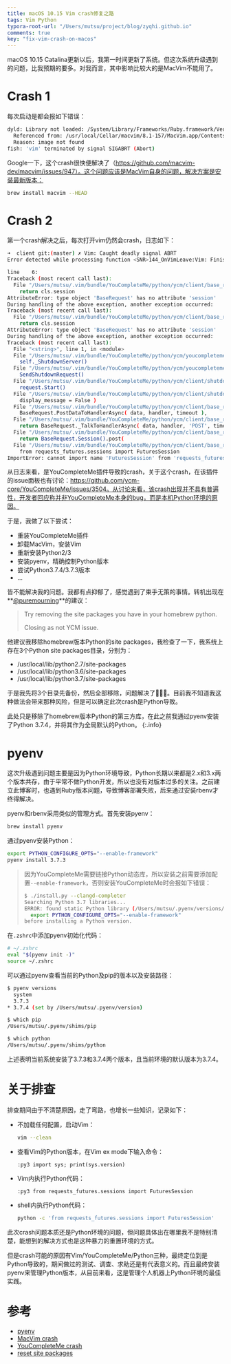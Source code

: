 ```yaml
---
title: macOS 10.15 Vim crash修复之路
tags: Vim Python
typora-root-url: "/Users/mutsu/project/blog/zyqhi.github.io"
comments: true
key: "fix-vim-crash-on-macos"
---
```


macOS 10.15 Catalina更新以后，我第一时间更新了系统。但这次系统升级遇到的问题，比我预期的要多。对我而言，其中影响比较大的是MacVim不能用了。

# Crash 1

每次启动是都会报如下错误：

```bash
dyld: Library not loaded: /System/Library/Frameworks/Ruby.framework/Versions/2.3/usr/lib/libruby.2.3.0.dylib
  Referenced from: /usr/local/Cellar/macvim/8.1-157/MacVim.app/Contents/MacOS/Vim
  Reason: image not found
fish: 'vim' terminated by signal SIGABRT (Abort)
```

Google一下，这个crash很快便解决了（https://github.com/macvim-dev/macvim/issues/947）。这个问题应该是MacVim自身的问题，解决方案是安装最新版本：

``` bash
brew install macvim --HEAD
```

# Crash 2

第一个crash解决之后，每次打开vim仍然会crash，日志如下：

```bash
➜  client git:(master) ✗ Vim: Caught deadly signal ABRT
Error detected while processing function <SNR>144_OnVimLeave:Vim: Finished.

line    6:
Traceback (most recent call last):
  File "/Users/mutsu/.vim/bundle/YouCompleteMe/python/ycm/client/base_request.py", line 193, in Session
    return cls.session
AttributeError: type object 'BaseRequest' has no attribute 'session'
During handling of the above exception, another exception occurred:
Traceback (most recent call last):
  File "/Users/mutsu/.vim/bundle/YouCompleteMe/python/ycm/client/base_request.py", line 193, in Session
    return cls.session
AttributeError: type object 'BaseRequest' has no attribute 'session'
During handling of the above exception, another exception occurred:
Traceback (most recent call last):
  File "<string>", line 1, in <module>
  File "/Users/mutsu/.vim/bundle/YouCompleteMe/python/ycm/youcompleteme.py", line 498, in OnVimLeave
    self._ShutdownServer()
  File "/Users/mutsu/.vim/bundle/YouCompleteMe/python/ycm/youcompleteme.py", line 283, in _ShutdownServer
    SendShutdownRequest()
  File "/Users/mutsu/.vim/bundle/YouCompleteMe/python/ycm/client/shutdown_request.py", line 45, in SendShutdownRequest
    request.Start()
  File "/Users/mutsu/.vim/bundle/YouCompleteMe/python/ycm/client/shutdown_request.py", line 39, in Start
    display_message = False )
  File "/Users/mutsu/.vim/bundle/YouCompleteMe/python/ycm/client/base_request.py", line 127, in PostDataToHandler
    BaseRequest.PostDataToHandlerAsync( data, handler, timeout ),
  File "/Users/mutsu/.vim/bundle/YouCompleteMe/python/ycm/client/base_request.py", line 137, in PostDataToHandlerAsync
    return BaseRequest._TalkToHandlerAsync( data, handler, 'POST', timeout )
  File "/Users/mutsu/.vim/bundle/YouCompleteMe/python/ycm/client/base_request.py", line 152, in _TalkToHandlerAsync
    return BaseRequest.Session().post(
  File "/Users/mutsu/.vim/bundle/YouCompleteMe/python/ycm/client/base_request.py", line 196, in Session
    from requests_futures.sessions import FuturesSession
ImportError: cannot import name 'FuturesSession' from 'requests_futures.sessions' (/Users/mutsu/.vim/bundle/YouCompleteMe/third_party/requests-futures/requests_futures/sessions.py)
```

从日志来看，是YouCompleteMe插件导致的crash，关于这个crash，在该插件的issue面板也有讨论：https://github.com/ycm-core/YouCompleteMe/issues/3504。从讨论来看，该crash出现并不具有普遍性，开发者回应称并非YouCompleteMe本身的bug，而是本机Python环境的原因。

于是，我做了以下尝试：

- 重装YouCompleteMe插件
- 卸载MacVim，安装Vim
- 重新安装Python2/3
- 安装pyenv，精确控制Python版本
- 尝试Python3.7.4/3.7.3版本
- ...

皆不能解决我的问题。我都有点抑郁了，感觉遇到了束手无策的事情。转机出现在**[@puremourning](https://github.com/puremourning)**的建议：

> Try removing the site packages you have in your homebrew python.
>
> Closing as not YCM issue.

他建议我移除homebrew版本Python的site packages，我检查了一下，我系统上存在3个Python site packages目录，分别为：

- /usr/local/lib/python2.7/site-packages
- /usr/local/lib/python3.6/site-packages
- /usr/local/lib/python3.7/site-packages

于是我先将3个目录先备份，然后全部移除，问题解决了🎉🎉🎉。目前我不知道我这种做法会带来那种风险，但是可以确定此次crash是Python导致。

此处只是移除了homebrew版本Python的第三方库，在此之前我通过pyenv安装了Python 3.7.4，并将其作为全局默认的Python。
{:.info}

# pyenv

这次升级遇到问题主要是因为Python环境导致，Python长期以来都是2.x和3.x两个版本共存，由于平常不做Python开发，所以也没有对版本过多的关注。之前建立此博客时，也遇到Ruby版本问题，导致博客部署失败，后来通过安装rbenv才终得解决。

pyenv和rbenv采用类似的管理方式。首先安装pyenv：

```bash
brew install pyenv
```

通过pyenv安装Python：

```bash
export PYTHON_CONFIGURE_OPTS="--enable-framework"
pyenv install 3.7.3
```

>  因为YouCompleteMe需要链接Python动态库，所以安装之前需要添加配置`--enable-framework`，否则安装YouCompleteMe时会报如下错误：
>
> ```bash
> $ ./install.py --clangd-completer
> Searching Python 3.7 libraries...
> ERROR: found static Python library (/Users/mutsu/.pyenv/versions/3.7.4/lib/python3.7/config-3.7m-darwin/libpython3.7m.a) but a dynamic one is required. You must use a Python compiled with the --enable-framework flag. If using pyenv, you need to run the command:
>   export PYTHON_CONFIGURE_OPTS="--enable-framework"
> before installing a Python version.
> ```

在`.zshrc`中添加pyenv初始化代码：

```bash
# ~/.zshrc
eval "$(pyenv init -)"
source ~/.zshrc
```

可以通过pyenv查看当前的Python及pip的版本以及安装路径：

```bash
$ pyenv versions
  system
  3.7.3
* 3.7.4 (set by /Users/mutsu/.pyenv/version)

$ which pip
/Users/mutsu/.pyenv/shims/pip

$ which python
/Users/mutsu/.pyenv/shims/python
```

上述表明当前系统安装了3.7.3和3.7.4两个版本，且当前环境的默认版本为3.7.4。

# 关于排查

排查期间由于不清楚原因，走了弯路，也增长一些知识，记录如下：

- 不加载任何配置，启动Vim：

  ```bash
  vim --clean
  ```

- 查看Vim的Python版本，在Vim ex mode下输入命令：

  ```
  :py3 import sys; print(sys.version)
  ```

- Vim内执行Python代码：

  ```
  :py3 from requests_futures.sessions import FuturesSession
  ```

- shell内执行Python代码：

  ```bash
  python -c 'from requests_futures.sessions import FuturesSession'
  ```



此次crash问题本质还是Python环境的问题，但问题具体出在哪里我不是特别清楚，能想到的解决方式也是这种暴力的重置环境的方式。

但是crash可能的原因有Vim/YouCompleteMe/Python三种，最终定位到是Python导致的，期间做过的测试、调查、求助还是有代表意义的。而且最终安装pyenv来管理Python版本，从目前来看，这是管理个人机器上Python环境的最佳实践。

# 参考

- [pyenv](https://opensource.com/article/19/5/python-3-default-mac)
- [MacVim crash](https://github.com/macvim-dev/macvim/issues/947)
- [YouCompleteMe crash](https://github.com/ycm-core/YouCompleteMe/issues/3504)
- [reset site packages](https://stackoverflow.com/questions/7387453/how-to-reset-site-packages)
